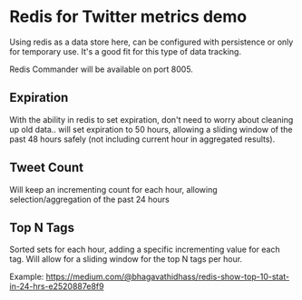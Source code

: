 # Redis for Twitter metrics demo

Using redis as a data store here, can be configured with persistence or only for
temporary use. It's a good fit for this type of data tracking.

Redis Commander will be available on port 8005.

## Expiration

With the ability in redis to set expiration, don't need to worry about cleaning
up old data.. will set expiration to 50 hours, allowing a sliding window of the
past 48 hours safely (not including current hour in aggregated results).

## Tweet Count

Will keep an incrementing count for each hour, allowing selection/aggregation of
the past 24 hours

## Top N Tags

Sorted sets for each hour, adding a specific incrementing value for each tag.
Will allow for a sliding window for the top N tags per hour.

Example:
https://medium.com/@bhagavathidhass/redis-show-top-10-stat-in-24-hrs-e2520887e8f9
